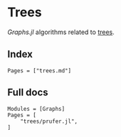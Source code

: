 # Trees

_Graphs.jl_ algorithms related to [trees](https://en.wikipedia.org/wiki/Tree_(graph_theory)).

## Index

```@index
Pages = ["trees.md"]
```

## Full docs

```@autodocs
Modules = [Graphs]
Pages = [
    "trees/prufer.jl",
]

```
